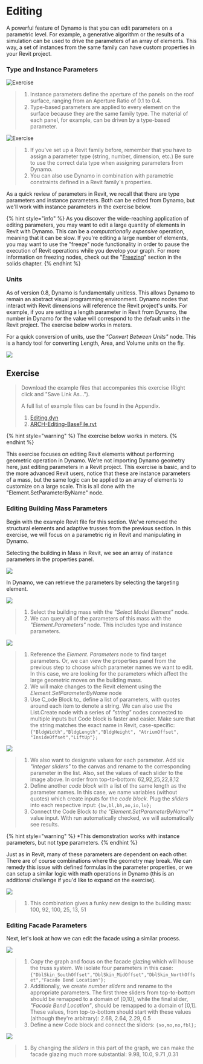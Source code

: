 # Editing

A powerful feature of Dynamo is that you can edit parameters on a parametric level. For example, a generative algorithm or the results of a simulation can be used to drive the parameters of an array of elements. This way, a set of instances from the same family can have custom properties in your Revit project.

### Type and Instance Parameters

![Exercise](<../.gitbook/assets/32 (2).jpg>)

> 1. Instance parameters define the aperture of the panels on the roof surface, ranging from an Aperture Ratio of 0.1 to 0.4.
> 2. Type-based parameters are applied to every element on the surface because they are the same family type. The material of each panel, for example, can be driven by a type-based parameter.

![Exercise](../.gitbook/assets/params.jpg)

> 1. If you've set up a Revit family before, remember that you have to assign a parameter type (string, number, dimension, etc.) Be sure to use the correct data type when assigning parameters from Dynamo.
> 2. You can also use Dynamo in combination with parametric constraints defined in a Revit family's properties.

As a quick review of parameters in Revit, we recall that there are type parameters and instance parameters. Both can be edited from Dynamo, but we'll work with instance parameters in the exercise below.

{% hint style="info" %}
As you discover the wide-reaching application of editing parameters, you may want to edit a large quantity of elements in Revit with Dynamo. This can be a _computationally expensive_ operation, meaning that it can be slow. If you're editing a large number of elements, you may want to use the "freeze" node functionality in order to pause the execution of Revit operations while you develop your graph. For more information on freezing nodes, check out the "[Freezing](../essential-nodes-and-concepts/5\_geometry-for-computational-design/5-6\_solids.md#freezing)" section in the solids chapter.
{% endhint %}

### Units

As of version 0.8, Dynamo is fundamentally unitless. This allows Dynamo to remain an abstract visual programming environment. Dynamo nodes that interact with Revit dimensions will reference the Revit project's units. For example, if you are setting a length parameter in Revit from Dynamo, the number in Dynamo for the value will correspond to the default units in the Revit project. The exercise below works in meters.

For a quick conversion of units, use the _"Convert Between Units"_ node. This is a handy tool for converting Length, Area, and Volume units on the fly.

![](<../.gitbook/assets/editing - units.jpg>)

## Exercise

> Download the example files that accompanies this exercise (Right click and "Save Link As...").&#x20;
>
> A full list of example files can be found in the Appendix.
>
> 1. [Editing.dyn](https://github.com/h-iL/ForkedDynamoPrimerReorganized/blob/main/08\_Dynamo-for-Revit/datasets/8-3/Editing.dyn)
> 2. [ARCH-Editing-BaseFile.rvt](https://github.com/h-iL/ForkedDynamoPrimerReorganized/blob/main/08\_Dynamo-for-Revit/datasets/8-3/ARCH-Editing-BaseFile.rvt)

{% hint style="warning" %}
The exercise below works in meters.
{% endhint %}

This exercise focuses on editing Revit elements without performing geometric operation in Dynamo. We're not importing Dynamo geometry here, just editing parameters in a Revit project. This exercise is basic, and to the more advanced Revit users, notice that these are instance parameters of a mass, but the same logic can be applied to an array of elements to customize on a large scale. This is all done with the "Element.SetParameterByName" node.

### Editing Building Mass Parameters

Begin with the example Revit file for this section. We've removed the structural elements and adaptive trusses from the previous section. In this exercise, we will focus on a parametric rig in Revit and manipulating in Dynamo.

Selecting the building in Mass in Revit, we see an array of instance parameters in the properties panel.

![](<../.gitbook/assets/editing - exercise 01.jpg>)

In Dynamo, we can retrieve the parameters by selecting the targeting element.

![](<../.gitbook/assets/editing - exercise 02.jpg>)

> 1. Select the building mass with the _"Select Model Element"_ node.
> 2. We can query all of the parameters of this mass with the _"Element.Parameters"_ node. This includes type and instance parameters.

![](<../.gitbook/assets/editing - exercise 03.jpg>)

> 1. Reference the _Element. Parameters_ node to find target parameters. Or, we can view the properties panel from the previous step to choose which parameter names we want to edit. In this case, we are looking for the parameters which affect the large geometric moves on the building mass.
> 2. We will make changes to the Revit element using the _Element.SetParameterByName_ node
> 3. Use C_ode Block to_ define a list of parameters, with quotes around each item to denote a string. We can also use the List.Create node with a series of _"string"_ nodes connected to multiple inputs but Code block is faster and easier. Make sure that the string matches the exact name in Revit, case-specific: `{"BldgWidth","BldgLength","BldgHeight", "AtriumOffset", "InsideOffset","LiftUp"};`

![](<../.gitbook/assets/editing - exercise 04.jpg>)

> 1. We also want to designate values for each parameter. Add six _"integer sliders"_ to the canvas and rename to the corresponding parameter in the list. Also, set the values of each slider to the image above. In order from top-to-bottom: 62,92,25,22,8,12
> 2. Define another _code block_ with a list of the same length as the parameter names. In this case, we name variables (without quotes) which create inputs for the _code block._ Plug the _sliders_ into each respective input: `{bw,bl,bh,ao,io,lu};`
> 3. Connect the Code Block _to the "Element.SetParameterByName"\*_ value input. With run automatically checked, we will automatically see results.

{% hint style="warning" %}
\*This demonstration works with instance parameters, but not type parameters.
{% endhint %}

Just as in Revit, many of these parameters are dependent on each other. There are of course combinations where the geometry may break. We can remedy this issue with defined formulas in the parameter properties, or we can setup a similar logic with math operations in Dynamo (this is an additional challenge if you'd like to expand on the exercise).

![](<../.gitbook/assets/editing - exercise 05.jpg>)

> 1. This combination gives a funky new design to the building mass: 100, 92, 100, 25, 13, 51

### Editing Facade Parameters

Next, let's look at how we can edit the facade using a similar process.

![](<../.gitbook/assets/editing - exercise 06.jpg>)

> 1. Copy the graph and focus on the facade glazing which will house the truss system. We isolate four parameters in this case:   `{"DblSkin_SouthOffset","DblSkin_MidOffset","DblSkin_NorthOffset","Facade Bend Location"};`
> 2. Additionally, we create _number sliders_ and rename to the appropriate parameters. The first three sliders from top-to-bottom should be remapped to a domain of \[0,10], while the final slider, _"Facade Bend Location"_, should be remapped to a domain of \[0,1]. These values, from top-to-bottom should start with these values (although they're arbitrary): 2.68, 2.64, 2.29, 0.5
> 3. Define a new Code block and connect the sliders: `{so,mo,no,fbl};`

![](<../.gitbook/assets/editing - exercise 07.jpg>)

> 1. By changing the _sliders_ in this part of the graph, we can make the facade glazing much more substantial: 9.98, 10.0, 9.71 ,0.31

